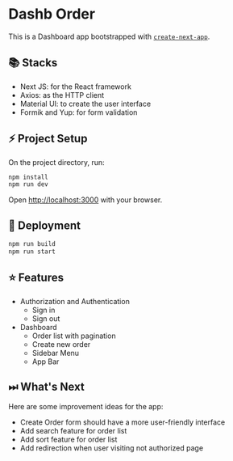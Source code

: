 # Dashb Order

This is a Dashboard app bootstrapped with [`create-next-app`](https://github.com/vercel/next.js/tree/canary/packages/create-next-app).

## 📚 Stacks

- Next JS: for the React framework
- Axios: as the HTTP client
- Material UI: to create the user interface
- Formik and Yup: for form validation

## ⚡️ Project Setup

On the project directory, run:

```bash
npm install
npm run dev
```

Open [http://localhost:3000](http://localhost:3000) with your browser.

## 🚀 Deployment

```bash
npm run build
npm run start
```

## ⭐️ Features

- Authorization and Authentication
  - Sign in
  - Sign out
- Dashboard
  - Order list with pagination
  - Create new order
  - Sidebar Menu
  - App Bar

## ⏭ What's Next

Here are some improvement ideas for the app:

- Create Order form should have a more user-friendly interface
- Add search feature for order list
- Add sort feature for order list
- Add redirection when user visiting not authorized page

